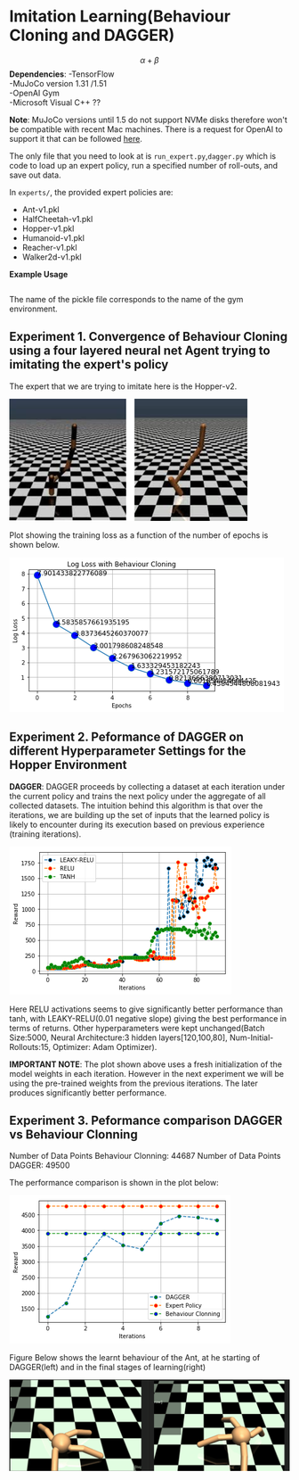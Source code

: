 # Imitation Learning(Behaviour Cloning and DAGGER)
$$\alpha +\beta$$
**Dependencies**:
-TensorFlow   
-MuJoCo version 1.31 /1.51  
-OpenAI Gym  
-Microsoft Visual C++ ??


**Note**: MuJoCo versions until 1.5 do not support NVMe disks therefore won't be compatible with recent Mac machines.
There is a request for OpenAI to support it that can be followed [here](https://github.com/openai/gym/issues/638).

The only file that you need to look at is `run_expert.py`,`dagger.py` which is code to load up an expert policy, run a specified number of roll-outs, and save out data.

In `experts/`, the provided expert policies are:
* Ant-v1.pkl
* HalfCheetah-v1.pkl
* Hopper-v1.pkl
* Humanoid-v1.pkl
* Reacher-v1.pkl
* Walker2d-v1.pkl

**Example Usage**
```%run run_expert.py experts/Hopper-v1.pkl Hopper-v2 --render --num_rollouts 10
  ```

The name of the pickle file corresponds to the name of the gym environment.

## Experiment 1. Convergence of Behaviour Cloning using a four layered neural net Agent trying to imitating the expert's policy ##

The expert that we are trying to imitate here is the Hopper-v2.

![](Images/hopper.PNG)

Plot showing the training loss as a function of the number of epochs is shown below.

![](Images/warmup.png)


## Experiment 2. Peformance of DAGGER on different Hyperparameter Settings for the Hopper Environment ##

**DAGGER**: DAGGER proceeds by collecting a dataset
at each iteration under the current policy and trains the next
policy under the aggregate of all collected datasets. The intuition
behind this algorithm is that over the iterations, we
are building up the set of inputs that the learned policy is
likely to encounter during its execution based on previous
experience (training iterations).

![](Images/tanh-relu.png)

Here RELU activations seems to give significantly better performance than tanh, with LEAKY-RELU(0.01 negative slope) giving the best performance in terms of returns. Other hyperparameters were kept unchanged(Batch Size:5000, Neural Architecture:3 hidden layers[120,100,80], Num-Initial-Rollouts:15, Optimizer: Adam Optimizer).

**IMPORTANT NOTE**: The plot shown above uses a fresh initialization of the model weights in each iteration. However in the next experiment we will be using the pre-trained weights from the previous iterations. The later produces significantly better performance.

## Experiment 3. Peformance comparison DAGGER vs Behaviour Clonning ##

Number of Data Points Behaviour Clonning: 44687
Number of Data Points DAGGER: 49500

The performance comparison is shown in the plot below:

![](Images/Dagger-BC.png)

Figure Below shows the learnt behaviour of the Ant, at he starting of DAGGER(left) and in the final stages of learning(right)

![](Images/before-after.gif)
